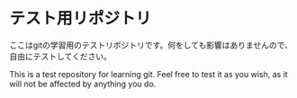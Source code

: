 # テスト用リポジトリ

ここはgitの学習用のテストリポジトリです。何をしても影響はありませんので、自由にテストしてください。

This is a test repository for learning git. Feel free to test it as you wish, as it will not be affected by anything you do.